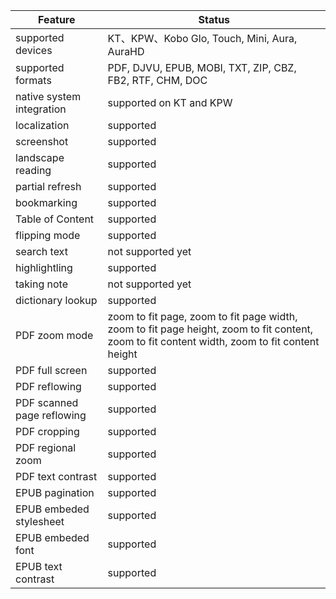 | Feature |  Status  |
| ------ | ------ |
|  supported devices  |  KT、KPW、Kobo Glo, Touch, Mini, Aura, AuraHD  |
|  supported formats  |  PDF, DJVU, EPUB, MOBI, TXT, ZIP, CBZ, FB2, RTF, CHM, DOC  |
| native system integration | supported on KT and KPW |
| localization | supported |
| screenshot | supported |
| landscape reading | supported |
| partial refresh | supported |
| bookmarking | supported |
| Table of Content | supported |
| flipping mode | supported |
| search text | not supported yet |
| highlightling | supported |
| taking note | not supported yet |
| dictionary lookup | supported |
| PDF zoom mode | zoom to fit page, zoom to fit page width, zoom to fit page height, zoom to fit content, zoom to fit content width, zoom to fit content height|
| PDF full screen | supported |
| PDF reflowing | supported |
| PDF scanned page reflowing | supported |
| PDF cropping | supported |
| PDF regional zoom | supported |
| PDF text contrast | supported |
| EPUB pagination | supported |
| EPUB embeded stylesheet | supported |
| EPUB embeded font | supported |
| EPUB text contrast | supported |